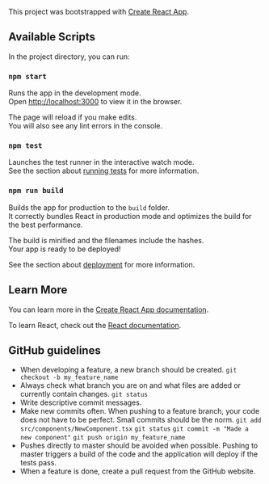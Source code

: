 This project was bootstrapped with [Create React App](https://github.com/facebook/create-react-app).

## Available Scripts

In the project directory, you can run:

### `npm start`

Runs the app in the development mode.<br />
Open [http://localhost:3000](http://localhost:3000) to view it in the browser.

The page will reload if you make edits.<br />
You will also see any lint errors in the console.

### `npm test`

Launches the test runner in the interactive watch mode.<br />
See the section about [running tests](https://facebook.github.io/create-react-app/docs/running-tests) for more information.

### `npm run build`

Builds the app for production to the `build` folder.<br />
It correctly bundles React in production mode and optimizes the build for the best performance.

The build is minified and the filenames include the hashes.<br />
Your app is ready to be deployed!

See the section about [deployment](https://facebook.github.io/create-react-app/docs/deployment) for more information.

## Learn More

You can learn more in the [Create React App documentation](https://facebook.github.io/create-react-app/docs/getting-started).

To learn React, check out the [React documentation](https://reactjs.org/).

## GitHub guidelines
- When developing a feature, a new branch should be created.
`git checkout -b my_feature_name`
- Always check what branch you are on and what files are added or currently contain changes.
`git status`
- Write descriptive commit messages.
- Make new commits often. When pushing to a feature branch, your code does not have to be perfect. Small commits should be the norm.
`git add src/components/NewComponent.tsx`
`git status`
`git commit -m "Made a new component"`
`git push origin my_feature_name`
- Pushes directly to master should be avoided when possible. Pushing to master triggers a build of the code and the application will deploy if the tests pass.
- When a feature is done, create a pull request from the GitHub website.

